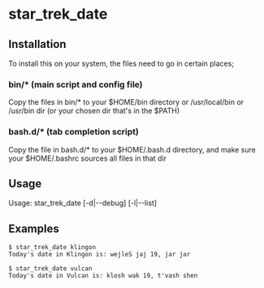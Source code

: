 # star_trek_date

## Installation

To install this on your system, the files need to go in certain places;

### bin/* (main script and config file)

Copy the files in bin/* to your $HOME/bin directory or /usr/local/bin or /usr/bin dir (or your chosen dir that's in the $PATH)

### bash.d/* (tab completion script)

Copy the file in bash.d/* to your $HOME/.bash.d directory, and make sure your $HOME/.bashrc sources all files in that dir


## Usage

Usage: star_trek_date <language> [-d|--debug] [-l|--list]


## Examples

```
$ star_trek_date klingon
Today's date in Klingon is: wejleS jaj 19, jar jar
```

```
$ star_trek_date vulcan
Today's date in Vulcan is: klosh wak 19, t'vash shen
```
